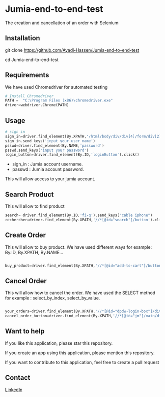 # Jumia-end-to-end-test
The creation and cancellation of an order with Selenium

## Installation
git clone https://github.com/Ayadi-Hassen/Jumia-end-to-end-test

cd Jumia-end-to-end-test

## Requirements
We have used Chromedriver for automated testing


```python
# Install Chromedriver
PATH =  "C:\Program Files (x86)\chromedriver.exe"
driver=webdriver.Chrome(PATH)

```



## Usage
```python
# sign in
sign_in=driver.find_element(By.XPATH,'/html/body/div/div[4]/form/div[2]/div[2]/label/input')
sign_in.send_keys('input your user_name')
psswd=driver.find_element(By.NAME,'password')
psswd.send_keys('input your password')
login_button=driver.find_element(By.ID,'loginButton').click()

```
- sign_in : Jumia account username.
- passwd :  Jumia account password.

This will allow access to your jumia account. 

## Search Product 
This will allow to find product 

```python
search= driver.find_element(By.ID,'fi-q').send_keys("cable iphone")
rechercher=driver.find_element(By.XPATH,'//*[@id="search"]/button').click()

```
## Create Order 

This will allow to buy product. We have used different ways for example: By.ID, By.XPATH, By.NAME... 

```python

buy_product=driver.find_element(By.XPATH,'//*[@id="add-to-cart"]/button/span').click()

```

## Cancel Order 
This will allow how to cancel the order. We have used the SELECT method for example : select_by_index, select_by_value.

```python

your_orders=driver.find_element(By.XPATH,'//*[@id="dpdw-login-box"]/div/a[2]').click()
cancel_order_button=driver.find_element(By.XPATH,'//*[@id="jm"]/main/div/section/div/div/section[2]/article/div/div[2]/form/button').click()


```
## Want to help 
If you like this application, please star this repository.

If you create an app using this application, please mention this repository.

If you want to contribute to this application, feel free to create a pull request

## Contact 

[LinkedIn](https://www.linkedin.com/in/hassen-ayadi-8534661ba/)
